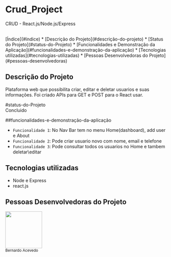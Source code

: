 # Crud_Project
CRUD - React.js/Node.js/Express


<br>
 [Índice](#índice)
* [Descrição do Projeto](#descrição-do-projeto)
* [Status do Projeto](#status-do-Projeto)
* [Funcionalidades e Demonstração da Aplicação](#funcionalidades-e-demonstração-da-aplicação)
* [Tecnologias utilizadas](#tecnologias-utilizadas)
* [Pessoas Desenvolvedoras do Projeto](#pessoas-desenvolvedoras)


## Descrição do Projeto

Plataforma web que possibilita criar, editar e deletar usuarios e suas informações. Foi criado APIs para GET e POST para o React usar.

#status-do-Projeto
<br>
Concluido

##funcionalidades-e-demonstração-da-aplicação
- `Funcionalidade 1`: No Nav Bar tem no menu Home(dashboard), add user e About
- `Funcionalidade 2`: Pode criar usuario novo com nome, email e telefone
- `Funcionalidade 3`: Pode consultar todos os usuarios no Home e tambem deletar\editar

## Tecnologias utilizadas
- Node e Express
- react.js


## Pessoas Desenvolvedoras do Projeto

<img src="https://github.com/ber9795" width=115><br><sub>Bernardo Acevedo</sub>

